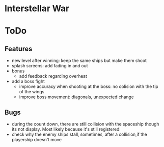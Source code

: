 # Interstellar War

# ToDo
## Features
- new level after winning: keep the same ships but make them shoot
- splash screens: add fading in and out
- bonus
    - add feedback regarding overheat
- add a boss fight
    - improve accuracy when shooting at the boss: no colision with the tip of the wings
    - improve boss movement: diagonals, unexpected change

## Bugs
- during the count down, there are still collision with the spaceship though its not display. Most likely because it's still registered
- check why the enemy ships stall, sometimes, after a collision,if the playership doesn't move